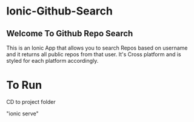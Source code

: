 # Ionic-Github-Search

## Welcome To Github Repo Search
 
This is an Ionic App that allows you to search Repos based on username and it returns all public repos from that user. It's Cross platform and is styled for each platform accordingly.

# To Run

CD to project folder
 
"ionic serve"
